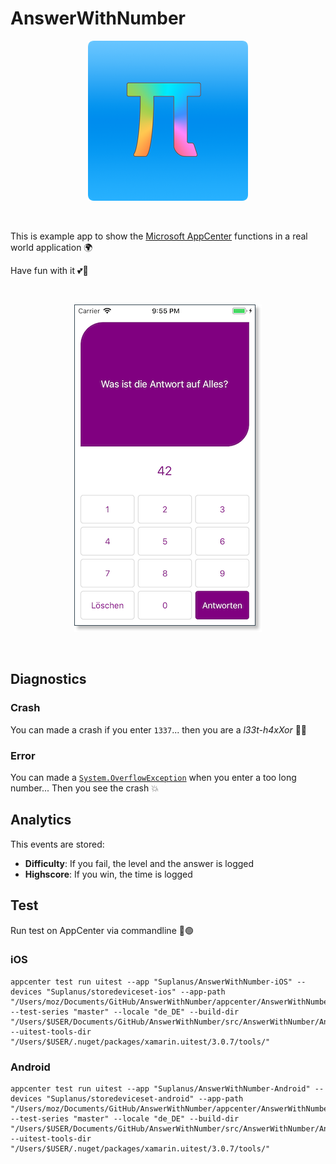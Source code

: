 # AnswerWithNumber

<p align="center">
  <img src="media/images/icon.png" />
</p>

&nbsp;

This is example app to show the [Microsoft AppCenter](https://appcenter.ms) functions in a real world application 🌍

Have fun with it 💕🦄

 &nbsp; 
 
<p align="center">
  <img src="media/images/screenshot.png" />
</p>

&nbsp;

## Diagnostics

### Crash
You can made a crash if you enter `1337`... then you are a _l33t-h4xXor_ 👩‍💻

### Error
You can made a [`System.OverflowException`](https://docs.microsoft.com/de-de/dotnet/api/system.overflowexception) when you enter a too long number... Then you see the crash 💥

## Analytics
This events are stored:
- **Difficulty**: If you fail, the level and the answer is logged
- **Highscore**: If you win, the time is logged

## Test

Run test on AppCenter via commandline 🔴🟢

### iOS

```shell
appcenter test run uitest --app "Suplanus/AnswerWithNumber-iOS" --devices "Suplanus/storedeviceset-ios" --app-path "/Users/moz/Documents/GitHub/AnswerWithNumber/appcenter/AnswerWithNumber.ipa" --test-series "master" --locale "de_DE" --build-dir "/Users/$USER/Documents/GitHub/AnswerWithNumber/src/AnswerWithNumber/AnswerWithNumber.UITest/bin/Debug" --uitest-tools-dir "/Users/$USER/.nuget/packages/xamarin.uitest/3.0.7/tools/"
```

### Android

```shell
appcenter test run uitest --app "Suplanus/AnswerWithNumber-Android" --devices "Suplanus/storedeviceset-android" --app-path "/Users/moz/Documents/GitHub/AnswerWithNumber/appcenter/AnswerWithNumber.apk" --test-series "master" --locale "de_DE" --build-dir "/Users/$USER/Documents/GitHub/AnswerWithNumber/src/AnswerWithNumber/AnswerWithNumber.UITest/bin/Debug" --uitest-tools-dir "/Users/$USER/.nuget/packages/xamarin.uitest/3.0.7/tools/"
```